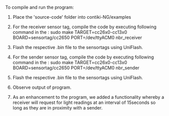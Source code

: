 To compile and run the program:

1. Place the 'source-code' folder into contiki-NG/examples

2. For the receiver sensor tag, compile the code by executing following command in the : sudo make TARGET=cc26x0-cc13x0 BOARD=sensortag/cc2650 PORT=/dev/ttyACM0 nbr_receiver

3. Flash the respective .bin file to the sensortags using UniFlash.

4. For the sender sensor tag, compile the code by executing following command in the : sudo make TARGET=cc26x0-cc13x0 BOARD=sensortag/cc2650 PORT=/dev/ttyACM0 nbr_sender 

5. Flash the respective .bin file to the sensortags using UniFlash.

6. Observe output of program.

7. As an enhancement to the program, we added a functionality whereby a receiver will request for light readings at an interval of 15seconds so long as they are in proximity with a sender.

